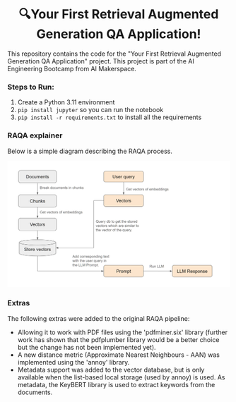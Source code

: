 ## <h1 align="center" id="heading">🔍Your First Retrieval Augmented Generation QA Application!</h1>

This repository contains the code for the "Your First Retrieval Augmented Generation QA Application" project.
This project is part of the AI Engineering Bootcamp from AI Makerspace.

### Steps to Run:

1. Create a Python 3.11 environment
2. `pip install jupyter` so you can run the notebook
3. `pip install -r requirements.txt` to install all the requirements

### RAQA explainer

Below is a simple diagram describing the RAQA process.

![RAQA explainer](./images/RAQA_explainer.png)

### Extras

The following extras were added to the original RAQA pipeline:
- Allowing it to work with PDF files using the 'pdfminer.six' library (further work has shown that the pdfplumber library would be a better choice but the change has not been implemented yet).
- A new distance metric (Approximate Nearest Neighbours - AAN) was implemented using the 'annoy' library.
- Metadata support was added to the vector database, but is only available when the list-based local storage (used by annoy) is used. As metadata, the KeyBERT library is used to extract keywords from the documents. 








